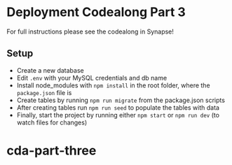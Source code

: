 # Deployment Codealong Part 3

For full instructions please see the codealong in Synapse!

## Setup

- Create a new database
- Edit `.env` with your MySQL credentials and db name
- Install node_modules with `npm install` in the root folder, where the `package.json` file is
- Create tables by running `npm run migrate` from the package.json scripts
- After creating tables run `npm run seed` to populate the tables with data
- Finally, start the project by running either `npm start` or `npm run dev` (to watch files for changes)
# cda-part-three
